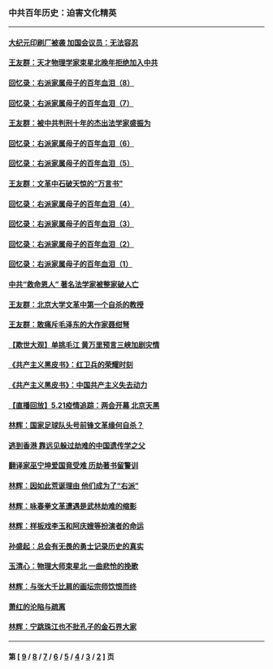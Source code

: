 ### 中共百年历史：迫害文化精英
---
#### [大纪元印刷厂被袭 加国会议员：无法容忍](../../pages/nf1176111/n12883028.md?05150430) 
#### [王友群：天才物理学家束星北晚年拒绝加入中共](../../pages/nf1176111/n12792913.md?05150430) 
#### [回忆录：右派家属母子的百年血泪（8）](../../pages/nf1176111/n12706196.md?05150430) 
#### [回忆录：右派家属母子的百年血泪（7）](../../pages/nf1176111/n12706191.md?05150430) 
#### [王友群：被中共判刑十年的杰出法学家盛振为](../../pages/nf1176111/n12706141.md?05150430) 
#### [回忆录：右派家属母子的百年血泪（6）](../../pages/nf1176111/n12698863.md?05150430) 
#### [回忆录：右派家属母子的百年血泪（5）](../../pages/nf1176111/n12692515.md?05150430) 
#### [王友群：文革中石破天惊的“万言书”](../../pages/nf1176111/n12690994.md?05150430) 
#### [回忆录：右派家属母子的百年血泪（4）](../../pages/nf1176111/n12686410.md?05150430) 
#### [回忆录：右派家属母子的百年血泪（3）](../../pages/nf1176111/n12683820.md?05150430) 
#### [回忆录：右派家属母子的百年血泪（2）](../../pages/nf1176111/n12679738.md?05150430) 
#### [回忆录：右派家属母子的百年血泪（1）](../../pages/nf1176111/n12678112.md?05150430) 
#### [中共“救命恩人” 著名法学家被整家破人亡](../../pages/nf1176111/n12658168.md?05150430) 
#### [王友群：北京大学文革中第一个自杀的教授](../../pages/nf1176111/n12632697.md?05150430) 
#### [王友群：敢痛斥毛泽东的大作家聂绀弩](../../pages/nf1176111/n12384788.md?05150430) 
#### [【欺世大观】单挑毛江 黄万里预言三峡加剧灾情](../../pages/nf1176111/n12357101.md?05150430) 
#### [《共产主义黑皮书》：红卫兵的荣耀时刻](../../pages/nf1176111/n12190329.md?05150430) 
#### [《共产主义黑皮书》：中国共产主义失去动力](../../pages/nf1176111/n12168749.md?05150430) 
#### [【直播回放】5.21疫情追踪：两会开幕 北京天黑](../../pages/nf1176111/n12126358.md?05150430) 
#### [林辉：国家足球队头号前锋文革缘何自杀？](../../pages/nf1176111/n11648921.md?05150430) 
#### [逃到香港 靠远见躲过劫难的中国遗传学之父](../../pages/nf1176111/n11535984.md?05150430) 
#### [翻译家巫宁坤爱国竟受难 历劫著书留警训](../../pages/nf1176111/n11478084.md?05150430) 
#### [林辉：因如此荒诞理由 他们成为了“右派”](../../pages/nf1176111/n11070799.md?05150430) 
#### [林辉：咏春拳文革遭遇是武林劫难的缩影](../../pages/nf1176111/n11042647.md?05150430) 
#### [林辉：样板戏李玉和阿庆嫂等扮演者的命运](../../pages/nf1176111/n11034634.md?05150430) 
#### [孙盛起：总会有无畏的勇士记录历史的真实](../../pages/nf1176111/n11027279.md?05150430) 
#### [玉清心：物理大师束星北 一曲悲怆的挽歌](../../pages/nf1176111/n11022591.md?05150430) 
#### [林辉：与张大千比肩的画坛宗师饮恨而终](../../pages/nf1176111/n11020634.md?05150430) 
#### [萧红的沦陷与疏离](../../pages/nf1176111/n11005892.md?05150430) 
#### [林辉：宁跳珠江也不批孔子的金石界大家](../../pages/nf1176111/n11004578.md?05150430) 

---
#### 第 [ [9](./9.md?05150430) / [8](./8.md?05150430) / [7](./7.md?05150430) / [6](./6.md?05150430) / [5](./5.md?05150430) / [4](./4.md?05150430) / [3](./3.md?05150430) / [2](./2.md?05150430) ] 页
